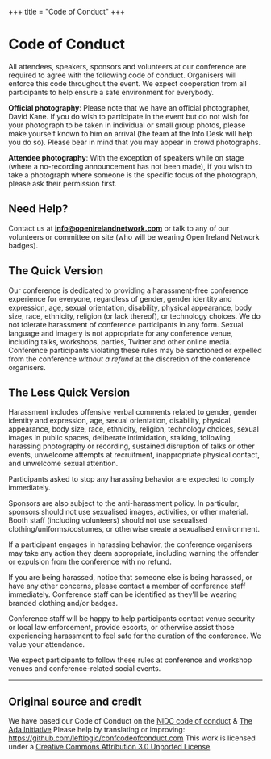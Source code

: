 +++
title = "Code of Conduct"
+++

# Code of Conduct

All attendees, speakers, sponsors and volunteers at our conference are required to agree with the following code of conduct. Organisers will enforce this code throughout the event. We expect cooperation from all participants to help ensure a safe environment for everybody.

**Official photography**: Please note that we have an official photographer, David Kane. If you do wish to participate in the event but do not wish for your photograph to be taken in individual or small group photos, please make yourself known to him on arrival (the team at the Info Desk will help you do so). Please bear in mind that you may appear in crowd photographs.

**Attendee photography**: With the exception of speakers while on stage (where a no-recording announcement has not been made), if you wish to take a photograph where someone is the specific focus of the photograph, please ask their permission first.

## Need Help?

Contact us at **info@openirelandnetwork.com** or talk to any of our volunteers or committee on site (who will be wearing Open Ireland Network badges).

## The Quick Version

Our conference is dedicated to providing a harassment-free conference experience for everyone,
    regardless of gender, gender identity and expression, age, sexual orientation, disability, physical
    appearance, body size, race, ethnicity, religion (or lack thereof), or technology choices. We do not
    tolerate harassment of conference participants in any form. Sexual language and imagery is not
    appropriate for any conference venue, including talks, workshops, parties, Twitter and other online
    media. Conference participants violating these rules may be sanctioned or expelled from the
    conference <em>without a refund</em> at the discretion of the conference organisers.

## The Less Quick Version

Harassment includes offensive verbal comments related to gender, gender identity and expression, age,
    sexual orientation, disability, physical appearance, body size, race, ethnicity, religion,
    technology choices, sexual images in public spaces, deliberate intimidation, stalking, following,
    harassing photography or recording, sustained disruption of talks or other events, unwelcome
    attempts at recruitment, inappropriate physical contact, and unwelcome sexual attention.

Participants asked to stop any harassing behavior are expected to comply immediately.

Sponsors are also subject to the anti-harassment policy. In particular, sponsors should not use
    sexualised images, activities, or other material. Booth staff (including volunteers) should not use
    sexualised clothing/uniforms/costumes, or otherwise create a sexualised environment.

If a participant engages in harassing behavior, the conference organisers may take any action they
    deem appropriate, including warning the offender or expulsion from the conference with no refund.

If you are being harassed, notice that someone else is being harassed, or have any other concerns,
    please contact a member of conference staff immediately. Conference staff can be identified as
    they'll be wearing branded clothing and/or badges.

Conference staff will be happy to help participants contact venue security or local law
    enforcement, provide escorts, or otherwise assist those experiencing harassment to feel safe for the
    duration of the conference. We value your attendance.

We expect participants to follow these rules at conference and workshop venues and conference-related
    social events.

---

## Original source and credit

 We have based our Code of Conduct on the [NIDC code of conduct](https://2012.jsconf.us/#/about) & [The Ada Initiative](http://geekfeminism.wikia.com/wiki/Conference_anti-harassment/Policy)
Please help by translating or improving: https://github.com/leftlogic/confcodeofconduct.com
This work is licensed under a [Creative Commons Attribution 3.0 Unported License](https://creativecommons.org/licenses/by/3.0/deed.en_US)
